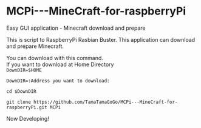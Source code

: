 # MCPi---MineCraft-for-raspberryPi
Easy GUI application - Minecraft download and prepare 

This is script to RaspberryPi Rasbian Buster.
This application can download and prepare Minecraft.

You can download with this command.  
If you want to download at Home Directory  
`DownDIR=$HOME`

    DownDIR=:Address you want to download:  

    cd $DownDIR  
    
    git clone https://github.com/TamaTamaGoGo/MCPi---MineCraft-for-raspberryPi.git MCPi
    

Now Developing!

